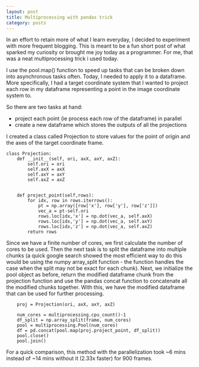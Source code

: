 ```yaml
---
layout: post
title: Multiprocessing with pandas trick
category: posts
---
```


In an effort to retain more of what I learn everyday, I decided to experiment with more frequent blogging. This is meant to be a fun short post of what sparked my curiosity or brought me joy today as a programmer. For me, that was a neat multiprocessing trick i used today.

I use the pool.map() function to speed up tasks that can be broken down into asynchronous tasks often. Today, I needed to apply it to a dataframe. More specifically, I had a target coordinate system that I wanted to project each row in my dataframe representing a point in the image coordinate system to. 

So there are two tasks at hand:
- project each point (ie process each row of the dataframe) in parallel
- create a new dataframe which stores the outputs of all the projections

I created a class called Projection to store values for the point of origin and the axes of the target coordinate frame.

```
class Projection:
    def __init__(self, ori, axX, axY, axZ):
        self.ori = ori
        self.axX = axX
        self.axY = axY
        self.axZ = axZ
        
        
    def project_point(self,rows):
        for idx, row in rows.iterrows():
            pt = np.array([row['x'], row['y'], row['z']])
            vec_a = pt-self.ori
            rows.loc[idx,'x'] = np.dot(vec_a, self.axX)
            rows.loc[idx,'y'] = np.dot(vec_a, self.axY)
            rows.loc[idx,'z'] = np.dot(vec_a, self.axZ)        
        return rows
```
Since we have a finite number of cores, we first calculate the number of cores to be used. Then the next task is to split the dataframe into multiple chunks (a quick google search showed the most efficient way to do this would be using the numpy array_split function - the function handles the case when the split may not be exact for each chunk).
Next, we initialize the pool object as before, return the modified dataframe chunk from the projection function and use the pandas concat function to concatenate all the modified chunks together. With this, we have the modified dataframe that can be used for further processing.
    
``` 
    proj = Projection(ori, axX, axY, axZ)

    num_cores = multiprocessing.cpu_count()-1  
    df_split = np.array_split(frame, num_cores)
    pool = multiprocessing.Pool(num_cores)
    df = pd.concat(pool.map(proj.project_point, df_split))
    pool.close()
    pool.join()
```    

For a quick comparison, this method with the parallelization took ~6 mins instead of ~14 mins without it (2.33x faster) for 900 frames.

